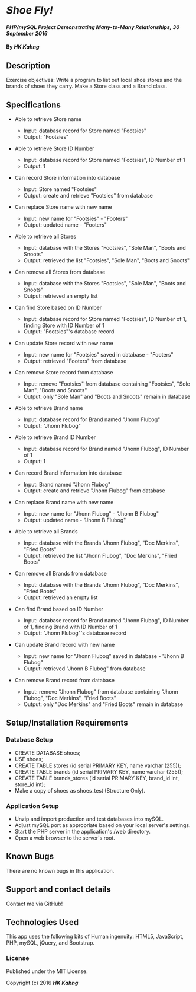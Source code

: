 # _Shoe Fly!_

#### _PHP/mySQL Project Demonstrating Many-to-Many Relationships, 30 September 2016_

#### By _**HK Kahng**_

## Description

Exercise objectives: Write a program to list out local shoe stores and the brands of shoes they carry. Make a Store class and a Brand class.

## Specifications

* Able to retrieve Store name
  * Input: database record for Store named "Footsies"
  * Output: "Footsies"

* Able to retrieve Store ID Number
  * Input: database record for Store named "Footsies", ID Number of 1
  * Output: 1

* Can record Store information into database
  * Input: Store named "Footsies"
  * Output: create and retrieve "Footsies" from database

* Can replace Store name with new name
  * Input: new name for "Footsies" - "Footers"
  * Output: updated name - "Footers"

* Able to retrieve all Stores
  * Input: database with the Stores "Footsies", "Sole Man", "Boots and Snoots"
  * Output: retrieved the list "Footsies", "Sole Man", "Boots and Snoots"

* Can remove all Stores from database
  * Input: database with the Stores "Footsies", "Sole Man", "Boots and Snoots"
  * Output: retrieved an empty list

* Can find Store based on ID Number
  * Input: database record for Store named "Footsies", ID Number of 1, finding Store with ID Number of 1
  * Output: "Footsies"'s database record

* Can update Store record with new name
  * Input: new name for "Footsies" saved in database - "Footers"
  * Output: retrieved "Footers" from database

* Can remove Store record from database
  * Input: remove "Footsies" from database containing "Footsies", "Sole Man", "Boots and Snoots"
  * Output: only "Sole Man" and "Boots and Snoots" remain in database

* Able to retrieve Brand name
  * Input: database record for Brand named "Jhonn Flubog"
  * Output: "Jhonn Flubog"

* Able to retrieve Brand ID Number
  * Input: database record for Brand named "Jhonn Flubog", ID Number of 1
  * Output: 1

* Can record Brand information into database
  * Input: Brand named "Jhonn Flubog"
  * Output: create and retrieve "Jhonn Flubog" from database

* Can replace Brand name with new name
  * Input: new name for "Jhonn Flubog" - "Jhonn B Flubog"
  * Output: updated name - "Jhonn B Flubog"

* Able to retrieve all Brands
  * Input: database with the Brands "Jhonn Flubog", "Doc Merkins", "Fried Boots"
  * Output: retrieved the list "Jhonn Flubog", "Doc Merkins", "Fried Boots"

* Can remove all Brands from database
  * Input: database with the Brands "Jhonn Flubog", "Doc Merkins", "Fried Boots"
  * Output: retrieved an empty list

* Can find Brand based on ID Number
  * Input: database record for Brand named "Jhonn Flubog", ID Number of 1, finding Brand with ID Number of 1
  * Output: "Jhonn Flubog"'s database record

* Can update Brand record with new name
  * Input: new name for "Jhonn Flubog" saved in database - "Jhonn B Flubog"
  * Output: retrieved "Jhonn B Flubog" from database

* Can remove Brand record from database
  * Input: remove "Jhonn Flubog" from database containing "Jhonn Flubog", "Doc Merkins", "Fried Boots"
  * Output: only "Doc Merkins" and "Fried Boots" remain in database

## Setup/Installation Requirements

### Database Setup

* CREATE DATABASE shoes;
* USE shoes;
* CREATE TABLE stores (id serial PRIMARY KEY, name varchar (255));
* CREATE TABLE brands (id serial PRIMARY KEY, name varchar (255));
* CREATE TABLE brands_stores (id serial PRIMARY KEY, brand_id int, store_id int);
* Make a copy of shoes as shoes_test (Structure Only).

### Application Setup

* Unzip and import production and test databases into mySQL.
* Adjust mySQL port as appropriate based on your local server's settings.
* Start the PHP server in the application's /web directory.
* Open a web browser to the server's root.

## Known Bugs

There are no known bugs in this application.

## Support and contact details

Contact me via GitHub!

## Technologies Used

This app uses the following bits of Human ingenuity: HTML5, JavaScript, PHP, mySQL, jQuery, and Bootstrap.

### License

Published under the MIT License.

Copyright (c) 2016 **_HK Kahng_**
